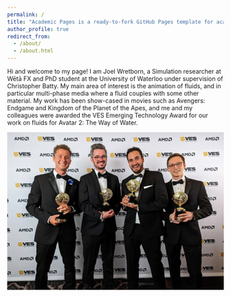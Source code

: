 ```yaml
---
permalink: /
title: "Academic Pages is a ready-to-fork GitHub Pages template for academic personal websites"
author_profile: true
redirect_from: 
  - /about/
  - /about.html
---
```


Hi and welcome to my page! I am Joel Wretborn, a Simulation researcher at Wētā FX and PhD student at the University of Waterloo under supervision of Christopher Batty. My main area of interest is the animation of fluids, and in particular multi-phase media where a fluid couples with some other material. My work has been show-cased in movies such as Avengers: Endgame and Kingdom of the Planet of the Apes, and me and my colleagues were awarded the VES Emerging Technology Award for our work on fluids for Avatar 2: The Way of Water.

![VES Emerging technology award](/images/ves2023.jpeg)
